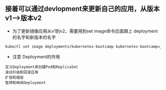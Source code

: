 ## 接着可以通过devlopment来更新自己的应用，从版本v1-->版本v2

* 为了更新镜像应用从v1到v2，需要用到set image命令后面跟上 deployment 的名字和新版本的名字
```sh
kubectl set image deployments/kubernetes-bootcamp kubernetes-bootcamp=jocatalin/kubernetes-bootcamp:v2
```
* 注意 Deployment的作用
```
定义Deployment来创建Pod和ReplicaSet
滚动升级和回滚应用
扩容和缩容
暂停和继续Deployment
```
